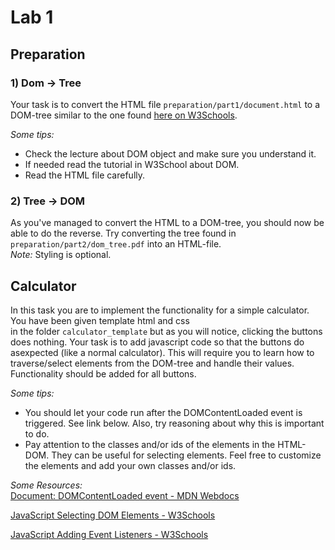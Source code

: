 # Lab 1

## Preparation

### 1) Dom -> Tree

Your task is to convert the HTML file `preparation/part1/document.html` to a DOM-tree similar to the one found 
[here on W3Schools](https://www.w3schools.com/js/js_htmldom.asp).
 
 *Some tips:*
 - Check the lecture about DOM object and make sure you understand it.
 - If needed read the tutorial in W3School about DOM.
 - Read the HTML file carefully.
 
### 2) Tree -> DOM

As you've managed to convert the HTML to a DOM-tree, you should now be able to do the reverse. Try converting the tree 
found in `preparation/part2/dom_tree.pdf` into an HTML-file.  
*Note:* Styling is optional.

## Calculator

In this task you are to implement the functionality for a simple calculator. You have been given template html and css  
in the folder `calculator_template` but as you will notice, clicking the buttons does nothing. Your task is to add 
javascript code so that the buttons do asexpected (like a normal calculator). This will require you to learn how to 
traverse/select elements from the DOM-tree and handle their values. Functionality should be added for all buttons.

*Some tips:*
- You should let your code run after the DOMContentLoaded event is triggered. See link below. Also, try reasoning about 
why this is important to do.
- Pay attention to the classes and/or ids of the elements in the HTML-DOM. They can be useful for selecting elements. 
Feel free to customize the elements and add your own classes and/or ids.


*Some Resources:*  
[Document: DOMContentLoaded event - MDN Webdocs](https://developer.mozilla.org/en-US/docs/Web/API/Document/DOMContentLoaded_event)

[JavaScript Selecting DOM Elements - W3Schools](https://www.w3schools.com/js/js_htmldom_elements.asp)

[JavaScript Adding Event Listeners - W3Schools](https://www.w3schools.com/js/js_htmldom_eventlistener.asp)
